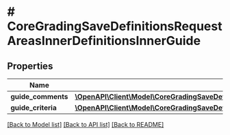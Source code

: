 # # CoreGradingSaveDefinitionsRequestAreasInnerDefinitionsInnerGuide

## Properties

Name | Type | Description | Notes
------------ | ------------- | ------------- | -------------
**guide_comments** | [**\OpenAPI\Client\Model\CoreGradingSaveDefinitionsRequestAreasInnerDefinitionsInnerGuideGuideCommentsInner[]**](CoreGradingSaveDefinitionsRequestAreasInnerDefinitionsInnerGuideGuideCommentsInner.md) |  | [optional]
**guide_criteria** | [**\OpenAPI\Client\Model\CoreGradingSaveDefinitionsRequestAreasInnerDefinitionsInnerGuideGuideCriteriaInner[]**](CoreGradingSaveDefinitionsRequestAreasInnerDefinitionsInnerGuideGuideCriteriaInner.md) |  | [optional]

[[Back to Model list]](../../README.md#models) [[Back to API list]](../../README.md#endpoints) [[Back to README]](../../README.md)
